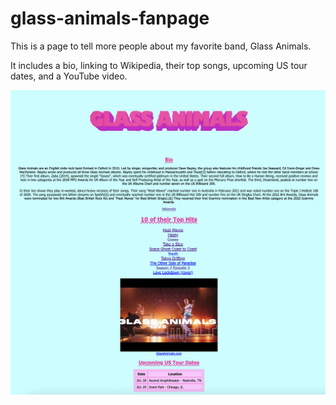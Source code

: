 # glass-animals-fanpage

This is a page to tell more people about my favorite band, Glass Animals.

It includes a bio, linking to Wikipedia, their top songs, upcoming US tour dates, and a YouTube video.

![My Image](./Images/Screen%20Shot%202022-08-02%20at%203.13.45%20PM.png)
